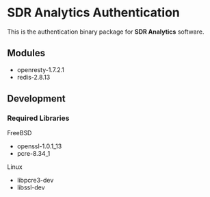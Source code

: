 # SDR Analytics Authentication #

This is the authentication binary package for **SDR Analytics** software. 

## Modules ##

* openresty-1.7.2.1
* redis-2.8.13


## Development ##

### Required Libraries ###

FreeBSD
* openssl-1.0.1_13
* pcre-8.34_1

Linux
* libpcre3-dev
* libssl-dev

 
